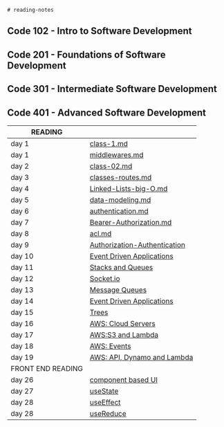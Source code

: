     # reading-notes

## Code 102 - Intro to Software Development

## Code 201 - Foundations of Software Development
## Code 301 - Intermediate Software Development
## Code 401 - Advanced Software Development


|READING||
|----|------|
|day 1|[class-1.md](class-01.md)|
|day 1|[middlewares.md](middlewares.md)|
|day 2|[class-02.md](class-02.md)|
|day 3|[classes-routes.md](classes-routes.md)|
|day 4|[Linked-Lists-big-O.md](Linked-Lists-big-O.md)|
|day 5|[data-modeling.md](data-modeling.md)|
|day 6|[ authentication.md]( authentication.md)|
|day 7|[Bearer-Authorization.md](Bearer-Authorization.md)|
|day 8|[acl.md](acl.md)|
|day 9|[Authorization-Authentication](Authorization-Authentication)|
|day 10|[Event Driven Applications](./EDA.md)|
|day 11|[Stacks and Queues](/Stacks-and-Queues.md)|
|day 12|[Socket.io](/Socket.io.md)|
|day 13|[Message Queues](/Message-Queues.md)|
|day 14|[Event Driven Applications](/%20EDArcheticture.md)|
|day 15|[Trees](/Trees.md)|
|day 16|[AWS: Cloud Servers](/AWS-Cloud-Servers.md)|
|day 17|[AWS:S3 and Lambda](/S3-and-Lambda.md)|
|day 18|[AWS: Events](/AWS:Events.md)|
|day 19|[AWS: API, Dynamo and Lambda](/AWS:API.md)|
|FRONT END READING|
|day 26|[component based UI](/ComponentBasedUI.md)|
|day 27|[useState](/useState.md)|
|day 28|[useEffect](/useEffect.md)|
|day 28|[useReduce](/useReduce.md)|

